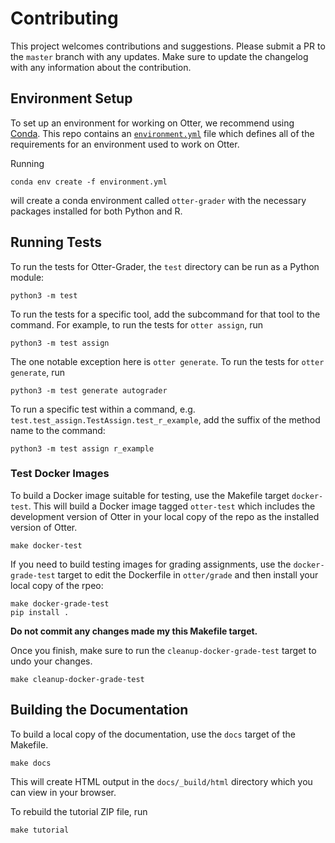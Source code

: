 # Contributing

This project welcomes contributions and suggestions. Please submit a PR to the `master` branch with 
any updates. Make sure to update the changelog with any information about the contribution.


## Environment Setup

To set up an environment for working on Otter, we recommend using 
[Conda](https://docs.conda.io/en/latest/miniconda.html). This repo contains an 
[`environment.yml`](environment.yml) file which defines all of the requirements for an environment
used to work on Otter.

Running

```
conda env create -f environment.yml
```

will create a conda environment called `otter-grader` with the necessary packages installed for both
Python and R.


## Running Tests

To run the tests for Otter-Grader, the `test` directory can be run as a Python module:

```
python3 -m test
```

To run the tests for a specific tool, add the subcommand for that tool to the command. For 
example, to run the tests for `otter assign`, run

```
python3 -m test assign
```

The one notable exception here is `otter generate`. To run the tests for `otter generate`, run

```
python3 -m test generate autograder
```

To run a specific test within a command, e.g. `test.test_assign.TestAssign.test_r_example`, add
the suffix of the method name to the command:

```
python3 -m test assign r_example
```


### Test Docker Images

To build a Docker image suitable for testing, use the Makefile target `docker-test`. This will
build a Docker image tagged `otter-test` which includes the development version of Otter in your 
local copy of the repo as the installed version of Otter.

```
make docker-test
```

If you need to build testing images for grading assignments, use the `docker-grade-test` target to 
edit the Dockerfile in `otter/grade` and then install your local copy of the rpeo:

```
make docker-grade-test
pip install .
```

**Do not commit any changes made my this Makefile target.**

Once you finish, make sure to run the `cleanup-docker-grade-test` target to undo your changes. 

```
make cleanup-docker-grade-test
```


## Building the Documentation

To build a local copy of the documentation, use the `docs` target of the Makefile.

```
make docs
```

This will create HTML output in the `docs/_build/html` directory which you can view in your browser.

To rebuild the tutorial ZIP file, run

```
make tutorial
```
